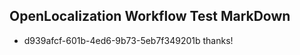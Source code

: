 ## OpenLocalization Workflow Test MarkDown
* d939afcf-601b-4ed6-9b73-5eb7f349201b thanks!

<!--HONumber=Aug16_HO4-->



